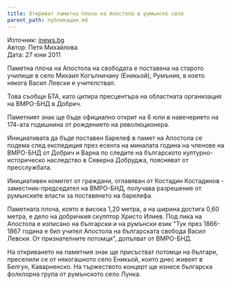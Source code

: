 ```yaml
---
title: Откриват паметна плоча на Апостола в румънско село
parent_path: публикации.md
---
```

Източник: [inews.bg](http://inews.bg/%D0%9A%D1%83%D0%BB%D1%82%D1%83%D1%80%D0%B0/%D0%9E%D1%82%D0%BA%D1%80%D0%B8%D0%B2%D0%B0%D1%82-%D0%BF%D0%B0%D0%BC%D0%B5%D1%82%D0%BD%D0%B0-%D0%BF%D0%BB%D0%BE%D1%87%D0%B0-%D0%BD%D0%B0-%D0%90%D0%BF%D0%BE%D1%81%D1%82%D0%BE%D0%BB%D0%B0-%D0%B2-%D1%80%D1%83%D0%BC%D1%8A%D0%BD%D1%81%D0%BA%D0%BE-%D1%81%D0%B5%D0%BB%D0%BE_l.a_c.394_i.92816.html)<br />
Автор: Петя Михайлова<br />
Дата: 27 юни 2011

Паметна плоча на Апостола на свободата е поставена на старото училище в село Михаил Когълничану (Еникьой), Румъния, в което някога Васил Левски е учителствал.

Това съобщи БТА, като цитира пресцентъра на областната организация на ВМРО-БНД в Добрич.

Паметният знак ще бъде официално открит на 6 юли в навечерието на 174-ата годишнина от рождението на революционера.

Инициативата да бъде поставен барелеф в памет на Апостола се подема след експедиция през есента на миналата година на членове на ВМРО-БНД от Добрич и Варна по следите на българското културно-историческо наследство в Северна Добруджа, поясняват от пресслужбата.

Инициативен комитет от граждани, оглавяван от Костадин Костадинов - заместник-председател на ВМРО-БНД, получава разрешение от румънските власти за поставянето на барелефа.

Паметната плоча, която е висока 1,20 метра, а на ширина достига 0,60 метра, е дело на добричкия скулптор Христо Илиев. Под лика на Апостола е изписано на български и на румънски език "Тук през 1866-1867 година е бил учител Апостола на българската свобода Васил Левски. От признателните потомци", допълват от ВМРО-БНД.

На откриването на паметния знак ще присъстват потомци на българи, преселили се от някогашното село Еникьой, които днес живеят в Белгун, Каварненско. На тържеството концерт ще изнесе българска фолклорна група от румънското село Лунка.
